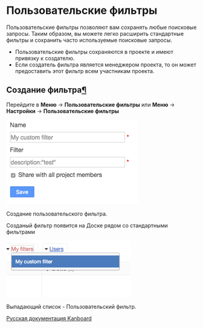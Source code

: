 Пользовательские фильтры
========================

Пользовательские фильтры позволяют вам сохранять любые поисковые запросы. Таким образом, вы можете легко расширить стандартные фильтры и сохранить часто используемые поисковые запросы.

-   Пользовательские фильтры сохраняются в проекте и имеют привязку к создателю.
-   Если создатель фильтра является менеджером проекта, то он может предоставить этот фильтр всем участникам проекта.


Создание фильтра[¶](#filter-creation "Ссылка на этот заголовок")
----------------------------------------------------------------


Перейдите в **Меню** -\> **Пользовательские фильтры** или **Меню** -\> **Настройки** -\> **Пользовательские фильтры**

![Custom Filter Creation](../screenshots/custom-filter-creation.png)

Создание пользовательского фильтра.



Созданый фильтр появится на Доске рядом со стандартными фильтрами

![Custom Filter Dropdown](../screenshots/custom-filter-dropdown.png)

Выпадающий список - Пользовательский фильтр.




 



[Русская документация Kanboard](http://Kanboard.ru/doc/)

